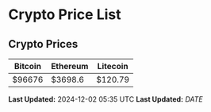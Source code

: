 # Crypto Price List

## Crypto Prices
| Bitcoin | Ethereum | Litecoin |
| ------- | -------- | -------- |
| $96676 | $3698.6 | $120.79 |
**Last Updated:** 2024-12-02 05:35 UTC
**Last Updated:** $DATE$
